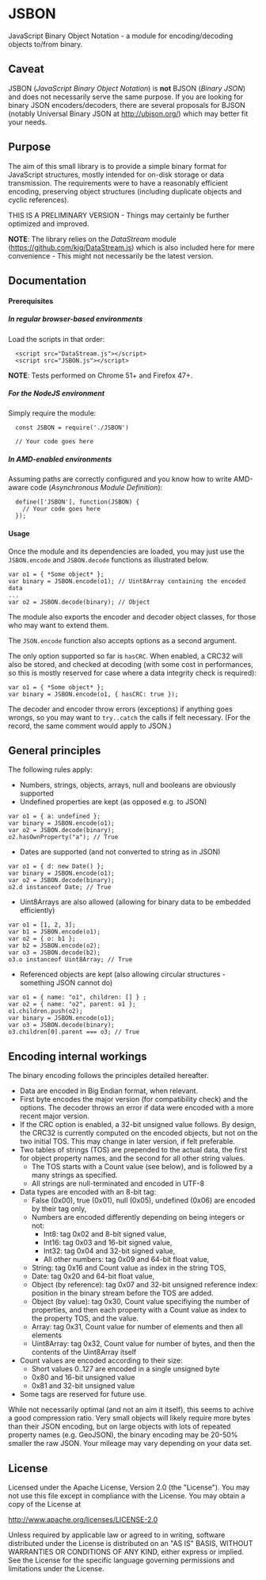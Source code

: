 # JSBON
JavaScript Binary Object Notation - a module for encoding/decoding objects to/from binary.

## Caveat

JSBON (*JavaScript Binary Object Notation*) is **not** BJSON (*Binary JSON*) and does not necessarily serve the same purpose.
If you are looking for binary JSON encoders/decoders, there are several proposals for BJSON (notably Universal Binary 
JSON at http://ubjson.org/) which may better fit your needs.

## Purpose

The aim of this small library is to provide a simple binary format for JavaScript structures, mostly intended for on-disk storage or data transmission. The requirements were to have a reasonably efficient encoding, preserving object structures (including duplicate objects and cyclic references).

THIS IS A PRELIMINARY VERSION - Things may certainly be further optimized and improved.

**NOTE**: The library relies on the *DataStream* module (https://github.com/kig/DataStream.js) which is also included here for mere convenience - This might not necessarily be the latest version.

## Documentation

#### Prerequisites

##### In regular browser-based environments

Load the scripts in that order:
```
  <script src="DataStream.js"></script>
  <script src="JSBON.js"></script>
```

**NOTE**: Tests performed on Chrome 51+ and Firefox 47+.

##### For the NodeJS environment

Simply require the module:
```
  const JSBON = require('./JSBON')
  
  // Your code goes here
```

##### In AMD-enabled environments

Assuming paths are correctly configured and you know how to write AMD-aware code (*Asynchronous Module Definition*):
```
  define(['JSBON'], function(JSBON) {
    // Your code goes here
  });
```

#### Usage 

Once the module and its dependencies are loaded, you may just use the `JSBON.encode` and `JSBON.decode` functions as illustrated below.

```
var o1 = { *Some object* };
var binary = JSBON.encode(o1); // Uint8Array containing the encoded data
...
var o2 = JSBON.decode(binary); // Object
```

The module also exports the encoder and decoder object classes, for those who may want to extend them.

The `JSON.encode` function also accepts options as a second argument.

The only option supported so far is `hasCRC`. When enabled, a CRC32 will also be stored, and checked at decoding (with some cost in performances, so this is mostly reserved for case where a data integrity check is required):
```
var o1 = { *Some object* };
var binary = JSBON.encode(o1, { hasCRC: true });
```

The decoder and encoder throw errors (exceptions) if anything goes wrongs, so you may want to `try..catch` the calls if felt necessary. (For the record, the same comment would apply to JSON.)

## General principles

The following rules apply:
- Numbers, strings, objects, arrays, null and booleans are obviously supported
- Undefined properties are kept (as opposed e.g. to JSON)
```
var o1 = { a: undefined };
var binary = JSBON.encode(o1);
var o2 = JSBON.decode(binary); 
o2.hasOwnProperty("a"); // True
```
- Dates are supported (and not converted to string as in JSON)
```
var o1 = { d: new Date() };
var binary = JSBON.encode(o1);
var o2 = JSBON.decode(binary); 
o2.d instanceof Date; // True
```
- Uint8Arrays are also allowed (allowing for binary data to be embedded efficiently)
```
var o1 = [1, 2, 3];
var b1 = JSBON.encode(o1);
var o2 = { o: b1 };
var b2 = JSBON.encode(o2);
var o3 = JSBON.decode(b2); 
o3.o instanceof Uint8Array; // True
```
- Referenced objects are kept (also allowing circular structures - something JSON cannot do) 
```
var o1 = { name: "o1", children: [] } ;
var o2 = { name: "o2", parent: o1 };
o1.children.push(o2);
var binary = JSBON.encode(o1);
var o3 = JSBON.decode(binary); 
o3.children[0].parent === o3; // True
```

## Encoding internal workings

The binary encoding follows the principles detailed hereafter.
- Data are encoded in Big Endian format, when relevant.
- First byte encodes the major version (for compatibility check) and the options. The decoder throws an error if data were encoded with a more recent major version.
- If the CRC option is enabled, a 32-bit unsigned value follows. By design, the CRC32 is currently computed on the encoded objects, but not on the two initial TOS. This may change in later version, if felt preferable.
- Two tables of strings (TOS) are prepended to the actual data, the first for object property names, and the second for all other string values.
  - The TOS starts with a Count value (see below), and is followed by a many strings as specified.
  - All strings are null-terminated and encoded in UTF-8
- Data types are encoded with an 8-bit tag:
  - False (0x00), true (0x01), null (0x05), undefined (0x06) are encoded by their tag only,
  - Numbers are encoded differently depending on being integers or not:
    - Int8: tag 0x02 and 8-bit signed value,
    - Int16: tag 0x03 and 16-bit signed value,
    - Int32: tag 0x04 and 32-bit signed value,
    - All other numbers: tag 0x09 and 64-bit float value,
  - String: tag 0x16 and Count value as index in the string TOS,
  - Date: tag 0x20 and 64-bit float value,
  - Object (by reference): tag 0x07 and 32-bit unsigned reference index: position in the binary stream before the TOS are added.
  - Object (by value): tag 0x30, Count value specifiying the number of properties, and then each property with a Count value as index to the property TOS, and the value.
  - Array: tag 0x31, Count value for number of elements and then all elements
  - Uint8Array: tag 0x32, Count value for number of bytes, and then the contents of the Uint8Array itself
- Count values are encoded according to their size:
  - Short values 0..127 are encoded in a single unsigned byte
  - 0x80 and 16-bit unsigned value
  - 0x81 and 32-bit unsigned value
- Some tags are reserved for future use.

While not necessarily optimal (and not an aim it itself), this seems to achive a good compression ratio. Very small objects will likely require more bytes than their JSON encoding, but on large objects with lots of repeated property names (e.g. GeoJSON), the binary encoding may be 20-50% smaller the raw JSON. Your mileage may vary depending on your data set.

## License

Licensed under the Apache License, Version 2.0 (the "License").
You may not use this file except in compliance with the License. 
You may obtain a copy of the License at

http://www.apache.org/licenses/LICENSE-2.0

Unless required by applicable law or agreed to in writing, software distributed under the License is distributed on an "AS IS" BASIS, WITHOUT WARRANTIES OR CONDITIONS OF ANY KIND, either express or implied. See the License for the specific language governing permissions and limitations under the License.
